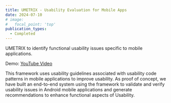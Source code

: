 ```yaml
---
title: UMETRIX - Usability Evaluation for Mobile Apps
date: 2024-07-10
# image:
#   focal_point: 'top'
publication_types:
  - Completed
---
```


UMETRIX to identify functional usability issues specific to mobile applications.

Demo: [YouTube Video](https://www.youtube.com/watch?v=eeo0e1ajNnM)

<!--more-->

This framework uses usability guidelines associated with usability code patterns in mobile applications to improve usability. As proof of concept, we have built an end-to-end system using the framework to validate and verify usability issues in Android mobile applications and generate recommendations to enhance functional aspects of Usability.
